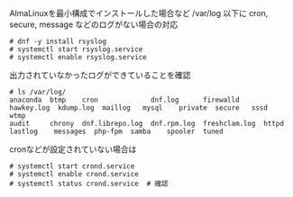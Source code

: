 <!--
title:   /var/log 以下に cron, secure, message などのログがない場合
tags:    AlmaLinux
id:      c828f205e6ed325ea20d
private: false
-->
AlmaLinuxを最小構成でインストールした場合など
/var/log 以下に cron, secure, message などのログがない場合の対応

```
# dnf -y install rsyslog
# systemctl start rsyslog.service
# systemctl enable rsyslog.service
```

出力されていなかったログができていることを確認

```
# ls /var/log/
anaconda  btmp    cron             dnf.log      firewalld      hawkey.log  kdump.log  maillog   mysql    private  secure   sssd   wtmp
audit     chrony  dnf.librepo.log  dnf.rpm.log  freshclam.log  httpd       lastlog    messages  php-fpm  samba    spooler  tuned
```

cronなどが設定されていない場合は

```
# systemctl start crond.service
# systemctl enable crond.service
# systemctl status crond.service  # 確認
```